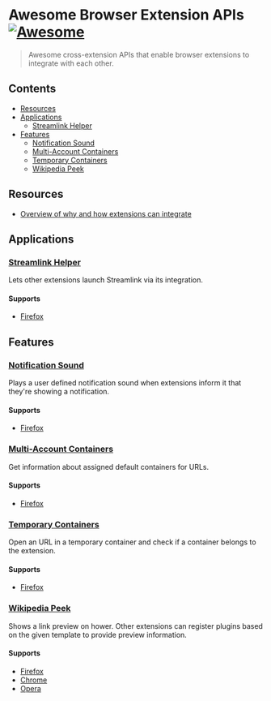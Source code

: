 # Awesome Browser Extension APIs [![Awesome](https://awesome.re/badge.svg)](https://awesome.re)

> Awesome cross-extension APIs that enable browser extensions to integrate with each other.

## Contents
- [Resources](#resources)
- [Applications](#applications)
  - [Streamlink Helper](#streamlink-helper)
- [Features](#features)
  - [Notification Sound](#notification-sound)
  - [Multi-Account Containers](#multi-account-containers)
  - [Temporary Containers](#temporary-containers)
  - [Wikipedia Peek](#wikipedia-peek)
  
## Resources
- [Overview of why and how extensions can integrate](https://humanoids.be/log/2017/11/browser-extensions-work-together/)

## Applications

### [Streamlink Helper](https://github.com/plneappl/streamlink-helper#invoking-streamlink-from-another-extension)
Lets other extensions launch Streamlink via its integration.

#### Supports
- [Firefox](https://addons.mozilla.org/firefox/addon/streamlink_helper/)
 
## Features
 
### [Notification Sound](https://github.com/freaktechnik/notification-sounds#extension-integration)
Plays a user defined notification sound when extensions inform it that they're showing a notification.

#### Supports
- [Firefox](https://addons.mozilla.org/firefox/addon/notification-sound/?src=github)

### [Multi-Account Containers](https://github.com/mozilla/multi-account-containers/wiki/API)
Get information about assigned default containers for URLs.

#### Supports
- [Firefox](https://addons.mozilla.org/en-GB/firefox/addon/multi-account-containers/)

### [Temporary Containers](https://github.com/stoically/temporary-containers/wiki/API)
Open an URL in a temporary container and check if a container belongs to the extension.

#### Supports
- [Firefox](https://addons.mozilla.org/en-US/firefox/addon/temporary-containers/)

### [Wikipedia Peek](https://github.com/NiklasGollenstede/wikipedia-peek/blob/master/plugin/index.js)
Shows a link preview on hower. Other extensions can register plugins based on the given template to provide preview information.

#### Supports
- [Firefox](https://addons.mozilla.org/firefox/addon/wikipedia-peek/?src=github)
- [Chrome](https://chrome.google.com/webstore/detail/wikipedia-peek/planddpadjimakmjdpnolpjjphhooiej)
- [Opera](https://addons.opera.com/en/extensions/details/wikipedia-peek/)
